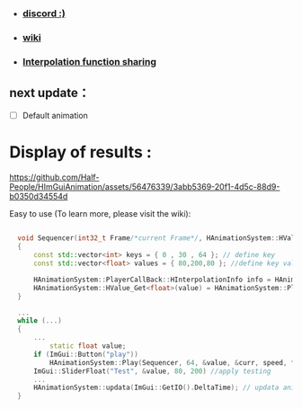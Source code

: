
- ### [discord :)](https://discord.gg/2UEwXjNtv8)
- ### [wiki](https://github.com/Half-People/HImGuiAnimation/wiki)
- ### [Interpolation function sharing](https://github.com/Half-People/HImGuiAnimation/discussions/2)

## next update：
- [ ] Default animation

# Display of results :

https://github.com/Half-People/HImGuiAnimation/assets/56476339/3abb5369-20f1-4d5c-88d9-b0350d34554d


Easy to use (To learn more, please visit the wiki): 
```cpp
  
  void Sequencer(int32_t Frame/*current Frame*/, HAnimationSystem::HValue value) //Define callback function (The straight part is convertible)
  {
	  const std::vector<int> keys = { 0 , 30 , 64 }; // define key
	  const std::vector<float> values = { 80,200,80 }; //define key value

	  HAnimationSystem::PlayerCallBack::HInterpolationInfo info = HAnimationSystem::PlayerCallBack::GetInterpolationInfoFromKeys(keys, Frame); //Get interpolation information
	  HAnimationSystem::HValue_Get<float>(value) = HAnimationSystem::PlayerCallBack::LinearInterpolation(values[info.PreviousKey], values[info.LastOneKey], info.alpha); //Interpolation and return value
  }

  ...
  while (...)
  {
	  ...
          static float value;
	  if (ImGui::Button("play"))
		  HAnimationSystem::Play(Sequencer, 64, &value, &curr, speed, fps, loop); //Play animation (You don’t need to fill in so much data to use it)
	  ImGui::SliderFloat("Test", &value, 80, 200) //apply testing
	  ...
	  HAnimationSystem::updata(ImGui::GetIO().DeltaTime); // updata animation manager
  }
```
